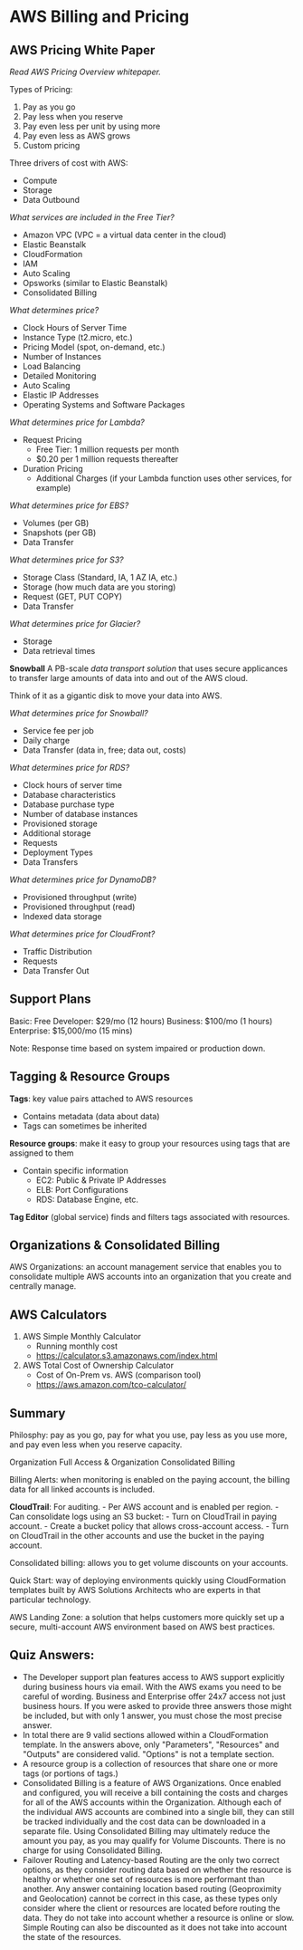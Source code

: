 # AWS Billing and Pricing

## AWS Pricing White Paper
_Read AWS Pricing Overview whitepaper._

Types of Pricing:
1. Pay as you go
2. Pay less when you reserve
3. Pay even less per unit by using more
4. Pay even less as AWS grows
5. Custom pricing

Three drivers of cost with AWS:
- Compute
- Storage
- Data Outbound

_What services are included in the Free Tier?_
* Amazon VPC (VPC = a virtual data center in the cloud)
* Elastic Beanstalk 
* CloudFormation
* IAM
* Auto Scaling
* Opsworks (similar to Elastic Beanstalk)
* Consolidated Billing

_What determines price?_
* Clock Hours of Server Time
* Instance Type (t2.micro, etc.)
* Pricing Model (spot, on-demand, etc.)
* Number of Instances
* Load Balancing
* Detailed Monitoring 
* Auto Scaling
* Elastic IP Addresses
* Operating Systems and Software Packages

_What determines price for Lambda?_
* Request Pricing
  * Free Tier: 1 million requests per month
  * $0.20 per 1 million requests thereafter
* Duration Pricing
  * Additional Charges (if your Lambda function uses other services, for example)

_What determines price for EBS?_
* Volumes (per GB)
* Snapshots (per GB)
* Data Transfer

_What determines price for S3?_
* Storage Class (Standard, IA, 1 AZ IA, etc.)
* Storage (how much data are you storing)
* Request (GET, PUT COPY)
* Data Transfer

_What determines price for Glacier?_
* Storage
* Data retrieval times

**Snowball**
A PB-scale _data transport solution_ that uses secure applicances to transfer large amounts of data into and out of the AWS cloud.

Think of it as a gigantic disk to move your data into AWS.

_What determines price for Snowball?_
* Service fee per job
* Daily charge
* Data Transfer (data in, free; data out, costs)

_What determines price for RDS?_
* Clock hours of server time
* Database characteristics
* Database purchase type
* Number of database instances
* Provisioned storage
* Additional storage
* Requests
* Deployment Types
* Data Transfers

_What determines price for DynamoDB?_
* Provisioned throughput (write)
* Provisioned throughput (read)
* Indexed data storage

_What determines price for CloudFront?_
* Traffic Distribution
* Requests
* Data Transfer Out

## Support Plans
Basic: Free
Developer: $29/mo (12 hours)
Business: $100/mo (1 hours)
Enterprise: $15,000/mo (15 mins)

Note: Response time based on system impaired or production down.

## Tagging & Resource Groups
**Tags**: key value pairs attached to AWS resources
* Contains metadata (data about data)
* Tags can sometimes be inherited

**Resource groups**: make it easy to group your resources using tags that are assigned to them
* Contain specific information
  * EC2: Public & Private IP Addresses
  * ELB: Port Configurations
  * RDS: Database Engine, etc.

**Tag Editor** (global service) finds and filters tags associated with resources.

## Organizations & Consolidated Billing
AWS Organizations: an account management service that enables you to consolidate multiple AWS accounts into an organization that you create and centrally manage.

## AWS Calculators
1. AWS Simple Monthly Calculator
	- Running monthly cost
	- https://calculator.s3.amazonaws.com/index.html
2. AWS Total Cost of Ownership Calculator
	- Cost of On-Prem vs. AWS (comparison tool)
	- https://aws.amazon.com/tco-calculator/
	
## Summary
Philosphy: pay as you go, pay for what you use, pay less as you use more, and pay even less when you reserve capacity.

Organization Full Access & Organization Consolidated Billing

Billing Alerts: when monitoring is enabled on the paying account, the billing data for all linked accounts is included.

**CloudTrail**: For auditing.
	- Per AWS account and is enabled per region. 
	- Can consolidate logs using an S3 bucket:
		- Turn on CloudTrail in paying account.
		- Create a bucket policy that allows cross-account access.
		- Turn on CloudTrail in the other accounts and use the bucket in the paying account.

Consolidated billing: allows you to get volume discounts on your accounts.

Quick Start: way of deploying environments quickly using CloudFormation templates built by AWS Solutions Architects who are experts in that particular technology.

AWS Landing Zone: a solution that helps customers more quickly set up a secure, multi-account AWS environment based on AWS best practices.

## Quiz Answers:
- The Developer support plan features access to AWS support explicitly during business hours via email. With the AWS exams you need to be careful of wording. Business and Enterprise offer 24x7 access not just business hours. If you were asked to provide three answers those might be included, but with only 1 answer, you must chose the most precise answer.
- In total there are 9 valid sections allowed within a CloudFormation template. In the answers above, only "Parameters", "Resources" and "Outputs" are considered valid. "Options" is not a template section. 
- A resource group is a collection of resources that share one or more tags (or portions of tags.)
- Consolidated Billing is a feature of AWS Organizations. Once enabled and configured, you will receive a bill containing the costs and charges for all of the AWS accounts within the Organization. Although each of the individual AWS accounts are combined into a single bill, they can still be tracked individually and the cost data can be downloaded in a separate file. Using Consolidated Billing may ultimately reduce the amount you pay, as you may qualify for Volume Discounts. There is no charge for using Consolidated Billing.
- Failover Routing and Latency-based Routing are the only two correct options, as they consider routing data based on whether the resource is healthy or whether one set of resources is more performant than another. Any answer containing location based routing (Geoproximity and Geolocation) cannot be correct in this case, as these types only consider where the client or resources are located before routing the data. They do not take into account whether a resource is online or slow. Simple Routing can also be discounted as it does not take into account the state of the resources.














